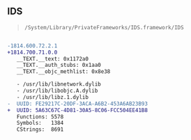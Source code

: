 ## IDS

> `/System/Library/PrivateFrameworks/IDS.framework/IDS`

```diff

-1814.600.72.2.1
+1814.700.71.0.0
   __TEXT.__text: 0x1172a0
   __TEXT.__auth_stubs: 0x1aa0
   __TEXT.__objc_methlist: 0x8e38

   - /usr/lib/libnetwork.dylib
   - /usr/lib/libobjc.A.dylib
   - /usr/lib/libz.1.dylib
-  UUID: FE29217C-20DF-3ACA-A6B2-453A6AB23B93
+  UUID: 5A63C67C-4D81-30A5-8C06-FCC504EE41B8
   Functions: 5578
   Symbols:   1384
   CStrings:  8691

```
